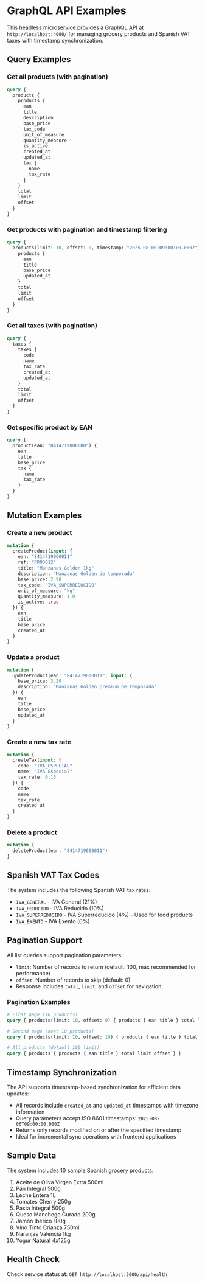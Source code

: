 # GraphQL API Examples

This headless microservice provides a GraphQL API at `http://localhost:4000/` for managing grocery products and Spanish VAT taxes with timestamp synchronization.

## Query Examples

### Get all products (with pagination)
```graphql
query {
  products {
    products {
      ean
      title
      description
      base_price
      tax_code
      unit_of_measure
      quantity_measure
      is_active
      created_at
      updated_at
      tax {
        name
        tax_rate
      }
    }
    total
    limit
    offset
  }
}
```

### Get products with pagination and timestamp filtering
```graphql
query {
  products(limit: 10, offset: 0, timestamp: "2025-08-06T09:00:00.000Z") {
    products {
      ean
      title
      base_price
      updated_at
    }
    total
    limit
    offset
  }
}
```

### Get all taxes (with pagination)
```graphql
query {
  taxes {
    taxes {
      code
      name
      tax_rate
      created_at
      updated_at
    }
    total
    limit
    offset
  }
}
```

### Get specific product by EAN
```graphql
query {
  product(ean: "8414719000000") {
    ean
    title
    base_price
    tax {
      name
      tax_rate
    }
  }
}
```

## Mutation Examples

### Create a new product
```graphql
mutation {
  createProduct(input: {
    ean: "8414719000011"
    ref: "PROD012"
    title: "Manzanas Golden 1kg"
    description: "Manzanas Golden de temporada"
    base_price: 2.90
    tax_code: "IVA_SUPERREDUCIDO"
    unit_of_measure: "kg"
    quantity_measure: 1.0
    is_active: true
  }) {
    ean
    title
    base_price
    created_at
  }
}
```

### Update a product
```graphql
mutation {
  updateProduct(ean: "8414719000011", input: {
    base_price: 3.20
    description: "Manzanas Golden premium de temporada"
  }) {
    ean
    title
    base_price
    updated_at
  }
}
```

### Create a new tax rate
```graphql
mutation {
  createTax(input: {
    code: "IVA_ESPECIAL"
    name: "IVA Especial"
    tax_rate: 0.15
  }) {
    code
    name
    tax_rate
    created_at
  }
}
```

### Delete a product
```graphql
mutation {
  deleteProduct(ean: "8414719000011")
}
```

## Spanish VAT Tax Codes

The system includes the following Spanish VAT tax rates:

- `IVA_GENERAL` - IVA General (21%)
- `IVA_REDUCIDO` - IVA Reducido (10%)
- `IVA_SUPERREDUCIDO` - IVA Superreducido (4%) - Used for food products
- `IVA_EXENTO` - IVA Exento (0%)

## Pagination Support

All list queries support pagination parameters:

- `limit`: Number of records to return (default: 100, max recommended for performance)
- `offset`: Number of records to skip (default: 0)
- Response includes `total`, `limit`, and `offset` for navigation

### Pagination Examples

```graphql
# First page (10 products)
query { products(limit: 10, offset: 0) { products { ean title } total limit offset } }

# Second page (next 10 products)
query { products(limit: 10, offset: 10) { products { ean title } total limit offset } }

# All products (default 100 limit)
query { products { products { ean title } total limit offset } }
```

## Timestamp Synchronization

The API supports timestamp-based synchronization for efficient data updates:

- All records include `created_at` and `updated_at` timestamps with timezone information
- Query parameters accept ISO 8601 timestamps: `2025-08-06T09:00:00.000Z`
- Returns only records modified on or after the specified timestamp
- Ideal for incremental sync operations with frontend applications

## Sample Data

The system includes 10 sample Spanish grocery products:

1. Aceite de Oliva Virgen Extra 500ml
2. Pan Integral 500g
3. Leche Entera 1L
4. Tomates Cherry 250g
5. Pasta Integral 500g
6. Queso Manchego Curado 200g
7. Jamón Ibérico 100g
8. Vino Tinto Crianza 750ml
9. Naranjas Valencia 1kg
10. Yogur Natural 4x125g

## Health Check

Check service status at: `GET http://localhost:5000/api/health`